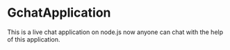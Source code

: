 # GchatApplication
This is a live chat application on node.js now anyone can chat with the help of this application.
